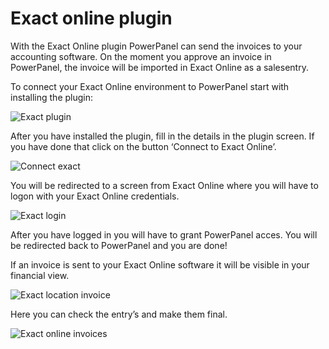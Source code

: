 # Exact online plugin

With the Exact Online plugin PowerPanel can send the invoices to your accounting software. On the moment you approve an invoice in PowerPanel, the invoice will be imported in Exact Online as a salesentry.

To connect your Exact Online environment to PowerPanel start with installing the plugin:

![Exact plugin](/supportpages/images/plugin_exact.png)

After you have installed the plugin, fill in the details in the plugin screen. If you have done that click on the button ‘Connect to Exact Online’.

![Connect exact](/supportpages/images/plugin_exact_connect.png)

You will be redirected to a screen from Exact Online where you will have to logon with your Exact Online credentials.

![Exact login](/supportpages/images/exact_login.png)

After you have logged in you will have to grant PowerPanel acces. You will be redirected back to PowerPanel and you are done!

If an invoice is sent to your Exact Online software it will be visible in your financial view.

![Exact location invoice](/supportpages/images/exact_location_invoice.png)

Here you can check the entry’s and make them final.

![Exact online invoices](/supportpages/images/exact_online_invoices.png)
